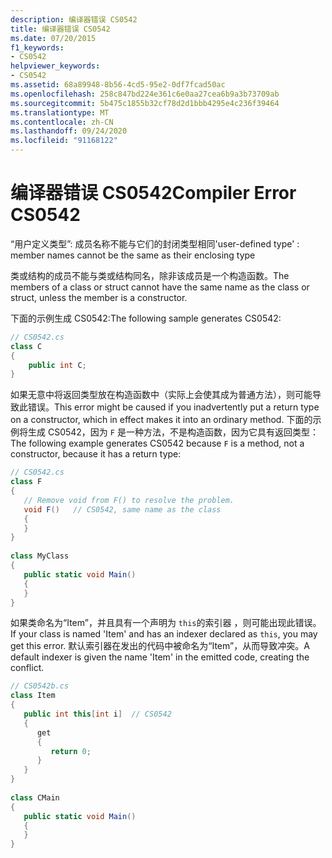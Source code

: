 ```yaml
---
description: 编译器错误 CS0542
title: 编译器错误 CS0542
ms.date: 07/20/2015
f1_keywords:
- CS0542
helpviewer_keywords:
- CS0542
ms.assetid: 68a89948-8b56-4cd5-95e2-0df7fcad50ac
ms.openlocfilehash: 258c847bd224e361c6e0aa27cea6b9a3b73709ab
ms.sourcegitcommit: 5b475c1855b32cf78d2d1bbb4295e4c236f39464
ms.translationtype: MT
ms.contentlocale: zh-CN
ms.lasthandoff: 09/24/2020
ms.locfileid: "91168122"
---
```

# <a name="compiler-error-cs0542"></a><span data-ttu-id="ca0ea-103">编译器错误 CS0542</span><span class="sxs-lookup"><span data-stu-id="ca0ea-103">Compiler Error CS0542</span></span>

<span data-ttu-id="ca0ea-104">“用户定义类型”: 成员名称不能与它们的封闭类型相同</span><span class="sxs-lookup"><span data-stu-id="ca0ea-104">'user-defined type' : member names cannot be the same as their enclosing type</span></span>  
  
 <span data-ttu-id="ca0ea-105">类或结构的成员不能与类或结构同名，除非该成员是一个构造函数。</span><span class="sxs-lookup"><span data-stu-id="ca0ea-105">The members of a class or struct cannot have the same name as the class or struct, unless the member is a constructor.</span></span>  
  
 <span data-ttu-id="ca0ea-106">下面的示例生成 CS0542:</span><span class="sxs-lookup"><span data-stu-id="ca0ea-106">The following sample generates CS0542:</span></span>  
  
```csharp  
// CS0542.cs  
class C  
{  
    public int C;  
}  
```  
  
 <span data-ttu-id="ca0ea-107">如果无意中将返回类型放在构造函数中（实际上会使其成为普通方法），则可能导致此错误。</span><span class="sxs-lookup"><span data-stu-id="ca0ea-107">This error might be caused if you inadvertently put a return type on a constructor, which in effect makes it into an ordinary method.</span></span> <span data-ttu-id="ca0ea-108">下面的示例将生成 CS0542，因为 `F` 是一种方法，不是构造函数，因为它具有返回类型：</span><span class="sxs-lookup"><span data-stu-id="ca0ea-108">The following example generates CS0542 because `F` is a method, not a constructor, because it has a return type:</span></span>  
  
```csharp  
// CS0542.cs  
class F  
{  
   // Remove void from F() to resolve the problem.  
   void F()   // CS0542, same name as the class  
   {  
   }  
}  
  
class MyClass  
{  
   public static void Main()  
   {  
   }  
}  
```  
  
 <span data-ttu-id="ca0ea-109">如果类命名为“Item”，并且具有一个声明为 `this`的索引器 ，则可能出现此错误。</span><span class="sxs-lookup"><span data-stu-id="ca0ea-109">If your class is named 'Item' and has an indexer declared as `this`, you may get this error.</span></span> <span data-ttu-id="ca0ea-110">默认索引器在发出的代码中被命名为“Item”，从而导致冲突。</span><span class="sxs-lookup"><span data-stu-id="ca0ea-110">A default indexer is given the name 'Item' in the emitted code, creating the conflict.</span></span>  
  
```csharp  
// CS0542b.cs  
class Item  
{  
   public int this[int i]  // CS0542  
   {  
      get  
      {  
         return 0;  
      }  
   }  
}  
  
class CMain  
{  
   public static void Main()  
   {  
   }  
}  
```

